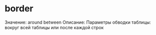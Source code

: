 # border

Значение: around between
Описание: Параметры обводки таблицы: вокруг всей таблицы или после каждой строк